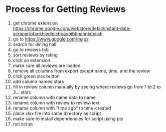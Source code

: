 # Process for Getting Reviews

1. get chrome extension https://chrome.google.com/webstore/detail/instant-data-scraper/ofaokhiedipichpaobibbnahnkdoiiah
2. go to https://www.google.com/maps
3. search for dining hall
4. go to reviews tab
5. sort reviews by rating
6. click on extension
7. make sure all reviews are loaded
8. remove all columns from export except name, time, and the review
9. click green xlsx button
10. add column named stars
11. fill in review column manually by seeing where reviews go from 1 to 2 to 3... stars
12. rename column with name data to name
13. rename column with review to review-text
14. rename column with "time ago" to time-created
15. place xlsx file into same directory as script
16. make sure to install dependencies for script using pip
17. run script
